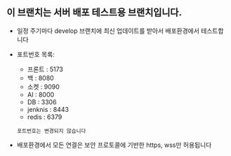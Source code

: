 ## 이 브랜치는 서버 배포 테스트용 브랜치입니다.
- 일정 주기마다 develop 브랜치에 최신 업데이트를 받아서 배포환경에서 테스트합니다
- 포트번호 목록:
    - 프론트 : 5173
    - 백 : 8080
    - 소켓 : 9090
    - AI : 8000  
    - DB : 3306
    - jenknis : 8443
    - redis : 6379  
    
    `포트번호는 변경되지 않습니다`

- 배포환경에서 모든 연결은 보안 프로토콜에 기반한 https, wss만 허용됩니다